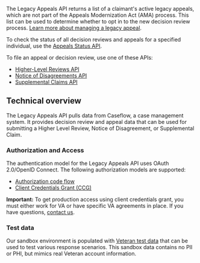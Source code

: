 The Legacy Appeals API returns a list of a claimant's active legacy appeals, which are not part of the Appeals Modernization Act (AMA) process. This list can be used to determine whether to opt in to the new decision review process. [Learn more about managing a legacy appeal](https://www.va.gov/decision-reviews/legacy-appeals/).

To check the status of all decision reviews and appeals for a specified individual, use the [Appeals Status API](/explore/api/appeals-status/docs).

To file an appeal or decision review, use one of these APIs:
* [Higher-Level Reviews API](/explore/api/higher-level-reviews/docs)
* [Notice of Disagreements API](/explore/api/notice-of-disagreements/docs)
* [Supplemental Claims API](/explore/api/supplemental-claims/docs)

## Technical overview
The Legacy Appeals API pulls data from Caseflow, a case management system. It provides decision review and appeal data that can be used for submitting a Higher Level Review, Notice of Disagreement, or Supplemental Claim.

### Authorization and Access
The authentication model for the Legacy Appeals API uses OAuth 2.0/OpenID Connect. The following authorization models are supported:
* [Authorization code flow](/explore/api/legacy-appeals/authorization-code)
* [Client Credentials Grant (CCG)](/explore/api/legacy-appeals/client-credentials)

**Important:** To get production access using client credentials grant, you must either work for VA or have specific VA agreements in place. If you have questions, [contact us](/support/contact-us).

### Test data

Our sandbox environment is populated with [Veteran test data](https://github.com/department-of-veterans-affairs/vets-api-clients/blob/master/test_accounts/legacy_appeals_test_accounts.md) that can be used to test various response scenarios. This sandbox data contains no PII or PHI, but mimics real Veteran account information.
